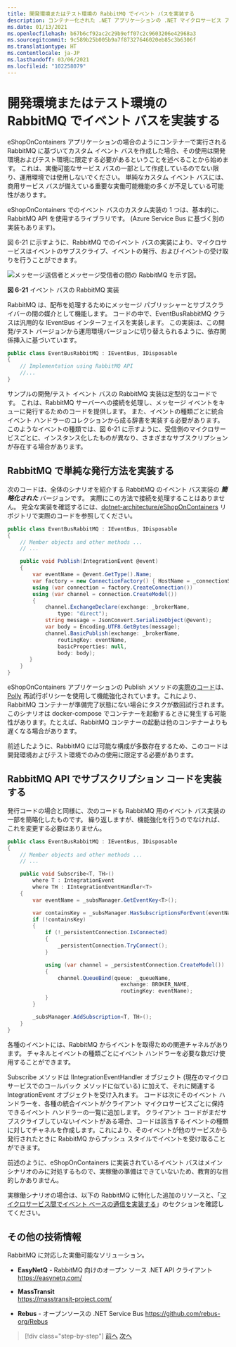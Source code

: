 ```yaml
---
title: 開発環境またはテスト環境の RabbitMQ でイベント バスを実装する
description: コンテナー化された .NET アプリケーションの .NET マイクロサービス アーキテクチャ | 開発環境またはテスト環境の統合イベント向けに RabbitMQ でイベント バスのメッセージングを実装します。
ms.date: 01/13/2021
ms.openlocfilehash: b67b6cf92ac2c29b9eff07c2c9603206e42968a3
ms.sourcegitcommit: 9c589b25b005b9a7f87327646020eb85c3b6306f
ms.translationtype: HT
ms.contentlocale: ja-JP
ms.lasthandoff: 03/06/2021
ms.locfileid: "102258079"
---
```

# <a name="implementing-an-event-bus-with-rabbitmq-for-the-development-or-test-environment"></a>開発環境またはテスト環境の RabbitMQ でイベント バスを実装する

eShopOnContainers アプリケーションの場合のようにコンテナーで実行される RabbitMQ に基づいてカスタム イベント バスを作成した場合、その使用は開発環境およびテスト環境に限定する必要があるということを述べることから始めます。 これは、実働可能なサービス バスの一部として作成しているのでない限り、運用環境では使用しないでください。 単純なカスタム イベント バスには、商用サービス バスが備えている重要な実働可能機能の多くが不足している可能性があります。

eShopOnContainers でのイベント バスのカスタム実装の 1 つは、基本的に、RabbitMQ API を使用するライブラリです。 (Azure Service Bus に基づく別の実装もあります)。

図 6-21 に示すように、RabbitMQ でのイベント バスの実装により、マイクロサービスはイベントのサブスクライブ、イベントの発行、およびイベントの受け取りを行うことができます。

![メッセージ送信者とメッセージ受信者の間の RabbitMQ を示す図。](./media/rabbitmq-event-bus-development-test-environment/rabbitmq-implementation.png)

**図 6-21** イベント バスの RabbitMQ 実装

RabbitMQ は、配布を処理するためにメッセージ パブリッシャーとサブスクライバーの間の媒介として機能します。 コードの中で、EventBusRabbitMQ クラスは汎用的な IEventBus インターフェイスを実装します。 この実装は、この開発/テスト バージョンから運用環境バージョンに切り替えられるように、依存関係挿入に基づいています。

```csharp
public class EventBusRabbitMQ : IEventBus, IDisposable
{
    // Implementation using RabbitMQ API
    //...
}
```

サンプルの開発/テスト イベント バスの RabbitMQ 実装は定型的なコードです。 これは、RabbitMQ サーバーへの接続を処理し、メッセージ イベントをキューに発行するためのコードを提供します。 また、イベントの種類ごとに統合イベント ハンドラーのコレクションから成る辞書を実装する必要があります。このようなイベントの種類では、図 6-21 に示すように、受信側のマイクロサービスごとに、インスタンス化したものが異なり、さまざまなサブスクリプションが存在する場合があります。

## <a name="implementing-a-simple-publish-method-with-rabbitmq"></a>RabbitMQ で単純な発行方法を実装する

次のコードは、全体のシナリオを紹介する RabbitMQ のイベント バス実装の ***簡略化された*** バージョンです。 実際にこの方法で接続を処理することはありません。 完全な実装を確認するには、[dotnet-architecture/eShopOnContainers](https://github.com/dotnet-architecture/eShopOnContainers/blob/master/src/BuildingBlocks/EventBus/EventBusRabbitMQ/EventBusRabbitMQ.cs) リポジトリで実際のコードを参照してください。

```csharp
public class EventBusRabbitMQ : IEventBus, IDisposable
{
    // Member objects and other methods ...
    // ...

    public void Publish(IntegrationEvent @event)
    {
        var eventName = @event.GetType().Name;
        var factory = new ConnectionFactory() { HostName = _connectionString };
        using (var connection = factory.CreateConnection())
        using (var channel = connection.CreateModel())
        {
            channel.ExchangeDeclare(exchange: _brokerName,
                type: "direct");
            string message = JsonConvert.SerializeObject(@event);
            var body = Encoding.UTF8.GetBytes(message);
            channel.BasicPublish(exchange: _brokerName,
                routingKey: eventName,
                basicProperties: null,
                body: body);
       }
    }
}
```

eShopOnContainers アプリケーションの Publish メソッドの[実際のコード](https://github.com/dotnet-architecture/eShopOnContainers/blob/master/src/BuildingBlocks/EventBus/EventBusRabbitMQ/EventBusRabbitMQ.cs)は、[Polly](https://github.com/App-vNext/Polly) 再試行ポリシーを使用して機能強化されています。これにより、RabbitMQ コンテナーが準備完了状態にない場合にタスクが数回試行されます。 このシナリオは docker-compose でコンテナーを起動するときに発生する可能性があります。たとえば、RabbitMQ コンテナーの起動は他のコンテナーよりも遅くなる場合があります。

前述したように、RabbitMQ には可能な構成が多数存在するため、このコードは開発環境およびテスト環境でのみの使用に限定する必要があります。

## <a name="implementing-the-subscription-code-with-the-rabbitmq-api"></a>RabbitMQ API でサブスクリプション コードを実装する

発行コードの場合と同様に、次のコードも RabbitMQ 用のイベント バス実装の一部を簡略化したものです。 繰り返しますが、機能強化を行うのでなければ、これを変更する必要はありません。

```csharp
public class EventBusRabbitMQ : IEventBus, IDisposable
{
    // Member objects and other methods ...
    // ...

    public void Subscribe<T, TH>()
        where T : IntegrationEvent
        where TH : IIntegrationEventHandler<T>
    {
        var eventName = _subsManager.GetEventKey<T>();

        var containsKey = _subsManager.HasSubscriptionsForEvent(eventName);
        if (!containsKey)
        {
            if (!_persistentConnection.IsConnected)
            {
                _persistentConnection.TryConnect();
            }

            using (var channel = _persistentConnection.CreateModel())
            {
                channel.QueueBind(queue: _queueName,
                                    exchange: BROKER_NAME,
                                    routingKey: eventName);
            }
        }

        _subsManager.AddSubscription<T, TH>();
    }
}
```

各種のイベントには、RabbitMQ からイベントを取得ための関連チャネルがあります。 チャネルとイベントの種類ごとにイベント ハンドラーを必要な数だけ使用することができます。

Subscribe メソッドは IIntegrationEventHandler オブジェクト (現在のマイクロサービスでのコールバック メソッドに似ている) に加えて、それに関連する IntegrationEvent オブジェクトを受け入れます。 コードは次にそのイベント ハンドラーを、各種の統合イベントがクライアント マイクロサービスごとに保持できるイベント ハンドラーの一覧に追加します。 クライアント コードがまだサブスクライブしていないイベントがある場合、コードは該当するイベントの種類に対してチャネルを作成します。これにより、そのイベントが他のサービスから発行されたときに RabbitMQ からプッシュ スタイルでイベントを受け取ることができます。

前述のように、eShopOnContainers に実装されているイベント バスはメイン シナリオのみに対処するもので、実稼働の準備はできていないため、教育的な目的しかありません。

実稼働シナリオの場合は、以下の RabbitMQ に特化した追加のリソースと、「[マイクロサービス間でイベント ベースの通信を実装する](./integration-event-based-microservice-communications.md#additional-resources)」のセクションを確認してください。

## <a name="additional-resources"></a>その他の技術情報

RabbitMQ に対応した実働可能なソリューション。

- **EasyNetQ** - RabbitMQ 向けのオープン ソース .NET API クライアント \
  <https://easynetq.com/>

- **MassTransit** \
  <https://masstransit-project.com/>
  
- **Rebus** - オープンソースの .NET Service Bus <https://github.com/rebus-org/Rebus>

> [!div class="step-by-step"]
> [前へ](integration-event-based-microservice-communications.md)
> [次へ](subscribe-events.md)
